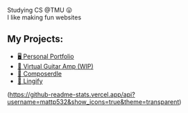 Studying CS @TMU 😛 <br> 
I like making fun websites
## My Projects:
- [🖥️ Personal Portfolio](https://mattp532.github.io/portfolio-2/)
- [🎸 Virtual Guitar Amp (WIP)](https://mattp532.github.io/virtual-guitar-amp)
- [🎵 Composerdle](https://github.com/mattp532/Composerdle)
- [💬 Lingify](https://mattp532.github.io/Lingify/)

(https://github-readme-stats.vercel.app/api?username=mattp532&show_icons=true&theme=transparent)
<!--
**mattp532/mattp532** is a ✨ _special_ ✨ repository because its `README.md` (this file) appears on your GitHub profile.

Here are some ideas to get you started:

- 🔭 I’m currently working on ...
- 🌱 I’m currently learning ...
- 👯 I’m looking to collaborate on ...
- 🤔 I’m looking for help with ...
- 💬 Ask me about ...
- 📫 How to reach me: ...
- 😄 Pronouns: ...
- ⚡ Fun fact: ...
-->
